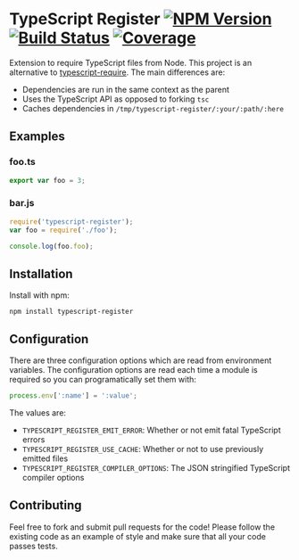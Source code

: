 # TypeScript Register [![NPM Version][npm-image]][npm-url] [![Build Status][travis-image]][travis-url] [![Coverage][coveralls-image]][coveralls-url]

Extension to require TypeScript files from Node. This project is an alternative to [typescript-require][typescript-require]. The main differences are:

- Dependencies are run in the same context as the parent
- Uses the TypeScript API as opposed to forking `tsc`
- Caches dependencies in `/tmp/typescript-register/:your/:path/:here`

## Examples

### foo.ts

```ts
export var foo = 3;
```

### bar.js
```js
require('typescript-register');
var foo = require('./foo');

console.log(foo.foo);
```

## Installation

Install with npm:

```
npm install typescript-register
```

## Configuration

There are three configuration options which are read from environment variables. The configuration options are read each time a module is required so you can programatically set them with: 

```js
process.env[':name'] = ':value';
```

The values are:

- `TYPESCRIPT_REGISTER_EMIT_ERROR`: Whether or not emit fatal TypeScript errors
- `TYPESCRIPT_REGISTER_USE_CACHE`: Whether or not to use previously emitted files
- `TYPESCRIPT_REGISTER_COMPILER_OPTIONS`: The JSON stringified TypeScript compiler options

## Contributing

Feel free to fork and submit pull requests for the code! Please follow the existing code as an example of style and make sure that all your code passes tests.

[npm-url]: https://www.npmjs.org/package/typesript-register
[npm-image]: http://img.shields.io/npm/v/typesript-register.svg?style=flat-square

[travis-url]: http://travis-ci.org/Asana/pspeter3/typescript-register
[travis-image]: http://img.shields.io/travis/pspeter3/typescript-register/master.svg?style=flat-square

[coveralls-url]: https://coveralls.io/r/pspeter3/typescript-register
[coveralls-image]: https://img.shields.io/coveralls/pspeter3/typescript-register/master.svg?style=flat-square

[typescript-require]: https://github.com/eknkc/typescript-require

